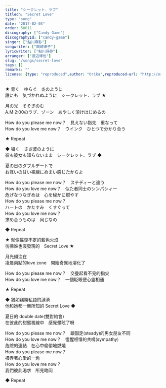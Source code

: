 ```yaml
---
title: "シークレット．ラブ"
titlech: "Secret Love"
type: "song"
date: "2017-02-05"
order: 50011
discography: ["Candy Game"]
discographyId: ["candy-game"]
singer: ["鮎川麻弥"]
songwriter: ["岡崎律子"]
lyricwriter: ["鮎川麻弥"]
arranger: ["渡辺博也"]
slug: "/songs/secret-love"
tags: []
remarks: ""
license: {type: "reproduced",author: "Orika",reproduced-url: "http://orikamushi.myweb.hinet.net",reproduced-website: "織歌蟲"}
---
```


★ 青く　ゆらぐ　炎のように  
誰にも　気づかれぬように　シークレット．ラブ ★  
  
月の光　そそぎのむ  
A.M 2:00のラブ．ゾーン　あやしく溶けはじめるの  
  
How do you please me now？　見えない指先　重なって  
How do you love me now？　ウインク　ひとつで分かり合う  
  
★ Repeat  
  
◆ 囁く　さざ波のように  
彼も彼女も知らないまま　シークレット．ラブ ◆  
  
夏の日のダブルデートで  
お互いの甘い視線にめまい感じたからよ  
  
How do you please me now？　ステディーと違う  
How do you love me now？　似た者同士のシンパシィー  
危げなつなぎめは　心を秘かに燃やす  
How do you please me now？  
ハートの　かたすみ　くすぐって  
How do you love me now？  
求め合うものは　同じなの  
  
◆ Repeat  

<!-- 翻译 -->

★ 就像搖曳不定的藍色火焰  
彷彿誰也沒發現的　Secret Love ★  
  
月光傾注在  
凌晨兩點的love zone　開始奇異地溶化了  
  
How do you please me now？　交疊起看不見的指尖  
How do you love me now？　一個眨眼便心靈相通  
  
★ Repeat  
  
◆ 猶如竊竊私語的漣漪  
他和她都一無所知的 Secret Love ◆  
  
夏日的 double date(雙對約會)  
在彼此的甜蜜視線中　感覺暈眩了呀  
  
How do you please me now？　跟固定(steady)的男女朋友不同  
How do you love me now？　惺惺相惜的共鳴(sympathy)  
危險的連結　在心中偷偷地燃燒  
How do you please me now？  
搔弄著心愛的一角  
How do you love me now？  
我們彼此渴求　所見略同  
  
◆ Repeat
